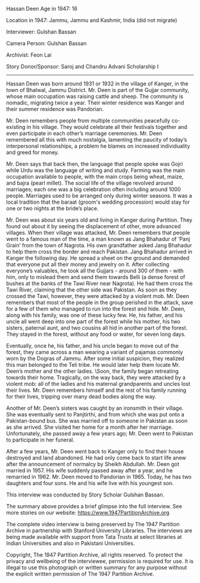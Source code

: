 Hassan Deen
Age in 1947: 16

Location in 1947: Jammu, Jammu and Kashmir, India (did not migrate)

Interviewer: Gulshan Bassan

Camera Person: Gulshan Bassan

Archivist: Feon Lai

Story Donor/Sponsor: Saroj and Chandru Advani Scholarship I

-----------------------------------------------------------

Hassan Deen was born around 1931 or 1932 in the village of Kanger, in the town of Bhalwal, Jammu District. Mr. Deen is part of the Gujjar community, whose main occupation was raising cattle and sheep. The community is nomadic, migrating twice a year. Their winter residence was Kanger and their summer residence was Pandorian.

Mr. Deen remembers people from multiple communities peacefully co-existing in his village. They would celebrate all their festivals together and even participate in each other’s marriage ceremonies. Mr. Deen remembered all this with much nostalgia, lamenting the paucity of today’s interpersonal relationships, a problem he blames on increased individuality and greed for money.

Mr. Deen says that back then, the language that people spoke was Gojri while Urdu was the language of writing and study. Farming was the main occupation available to people, with the main crops being wheat, maize, and bajra (pearl millet). The social life of the village revolved around marriages; each one was a big celebration often including around 1000 people. Marriages used to be arranged only during winter seasons. It was a local tradition that the baraat (groom's wedding procession) would stay for one or two nights at the bride’s place.

Mr. Deen was about six years old and living in Kanger during Partition. They found out about it by seeing the displacement of other, more advanced villages. When their village was attacked, Mr. Deen remembers that people went to a famous man of the time, a man known as Jang Bhahadur of ‘Panj Grain’ from the town of Nagrota. His own grandfather asked Jang Bhahadur to help them cross the border and reach Pakistan. Jang Bhahadur arrived in Kanger the following day. He spread a sheet on the ground and demanded that everyone put all their money and jewelry on it. After collecting everyone’s valuables, he took all the Gujjars - around 300 of them - with him, only to mislead them and send them towards Belli (a dense forest of bushes at the banks of the Tawi River near Nagrota). He had them cross the Tawi River, claiming that the other side was Pakistan. As soon as they crossed the Tawi, however, they were attacked by a violent mob. Mr. Deen remembers that most of the people in the group perished in the attack, save for a few of them who managed to run into the forest and hide. Mr. Deen, along with his family, was one of these lucky few. He, his father, and his uncle all went deep into one part of the forest while his mother, his two sisters, paternal aunt, and two cousins all hid in another part of the forest. They stayed in the forest, without any food or water, for seven long days.

Eventually, once he, his father, and his uncle began to move out of the forest, they came across a man wearing a variant of pajamas commonly worn by the Dogras of Jammu. After some initial suspicion, they realized this man belonged to the Teli tribe. He would later help them locate Mr. Deen’s mother and the other ladies. \Soon, the family began retreating towards their home. Tragically, on the way back, they were attacked by a violent mob: all of the ladies and his maternal grandparents and uncles lost their lives. Mr. Deen remembers himself and the rest of his family running for their lives, tripping over many dead bodies along the way.

Another of Mr. Deen’s sisters was caught by an ironsmith in their village. She was eventually sent to Panjtirthi, and from which she was put onto a Pakistan-bound bus. She was married off to someone in Pakistan as soon as she arrived. She visited her home for a month after her marriage. Unfortunately, she passed away a few years ago; Mr. Deen went to Pakistan to participate in her funeral.

After a few years, Mr. Deen went back to Kanger only to find their house destroyed and land abandoned. He had only come back to start life anew after the announcement of normalcy by Sheikh Abdullah. Mr. Deen got married in 1957. His wife suddenly passed away after a year, and he remarried in 1962. Mr. Deen moved to Pandorian in 1965. Today, he has two daughters and four sons. He and his wife live with his youngest son.

This interview was conducted by Story Scholar Gulshan Bassan.

The summary above provides a brief glimpse into the full interview. See more stories on our website: https://www.1947PartitionArchive.org

The complete video interview is being preserved by The 1947 Partition Archive in partnership with Stanford University Libraries. The interviews are being made available with support from Tata Trusts at select libraries at Indian Universities and also in Pakistani Universities.

Copyright, The 1947 Partition Archive, all rights reserved. To protect the privacy and wellbeing of the interviewee, permission is required for use. It is illegal to use this photograph or written summary for any purpose without the explicit written permission of The 1947 Partition Archive.
